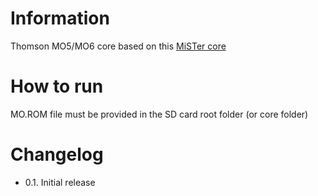 # Information
Thomson MO5/MO6 core based on this [MiSTer core](https://github.com/Grabulosaure/MO_MiSTer)

# How to run
MO.ROM file must be provided in the SD card root folder (or core folder)


# Changelog
- 0.1. Initial release

